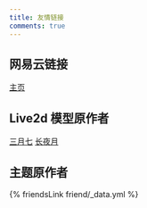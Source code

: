 ```yaml
---
title: 友情链接
comments: true
---
```

## 网易云链接
[主页](https://music.163.com/#/user/home?id=646644289)

## Live2d 模型原作者
[三月七](https://www.bilibili.com/video/BV1oP411X77B/)
[长夜月](https://www.bilibili.com/video/BV1vpn3zfE5f/)

## 主题原作者
{% friendsLink friend/_data.yml %}